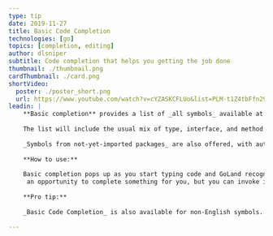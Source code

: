 ```yaml
---
type: tip
date: 2019-11-27
title: Basic Code Completion
technologies: [go]
topics: [completion, editing]
author: dlsniper
subtitle: Code completion that helps you getting the job done
thumbnail: ./thumbnail.png
cardThumbnail: ./card.png
shortVideo:
  poster: ./poster_short.png
  url: https://www.youtube.com/watch?v=cYZASKCFLUo&list=PLM-t1Z4tbFfn291KlSOQE_ulCAyzXO3uA
leadin: |
    **Basic completion** provides a list of _all symbols_ available at the current caret position.
    
    The list will include the usual mix of type, interface, and method names, keywords, and also _Live Templates_.
    
    _Symbols from not-yet-imported packages_ are also offered, with autoimport on-the-fly when you select them.
    
    **How to use:**
    
    Basic completion pops up as you start typing code and GoLand recognizes
     an opportunity to complete something for you, but you can invoke it anytime by pressing _⌃+Space_ on macOS or _Ctrl+Space_ on Windows/Linux.
    
    **Pro tip:**
    
    _Basic Code Completion_ is also available for non-English symbols.
    
---
```

